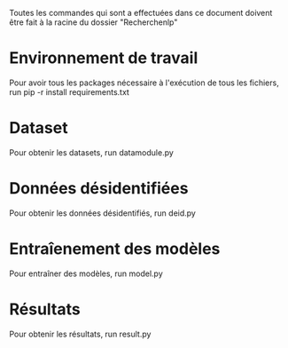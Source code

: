 Toutes les commandes qui sont a effectuées dans ce document doivent être fait à la racine du dossier "Recherchenlp"

# Environnement de travail
Pour avoir tous les packages nécessaire à l'exécution de tous les fichiers, run pip -r install requirements.txt

# Dataset
Pour obtenir les datasets, run datamodule.py

# Données désidentifiées
Pour obtenir les données désidentifiés, run deid.py

# Entraîenement des modèles
Pour entraîner des modèles, run model.py

# Résultats 
Pour obtenir les résultats, run result.py